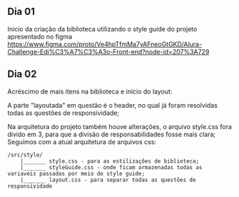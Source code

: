 ## Dia 01
Inicio da criação da biblioteca utilizando o style guide do projeto apresentado no figma
https://www.figma.com/proto/Ve4hpTfmMa7yAFneoGtGKD/Alura-Challenge-Edi%C3%A7%C3%A3o-Front-end?node-id=207%3A729

## Dia 02
Acréscimo de mais itens na biblioteca e início do layout:

A parte "layoutada" em questão é o header, no qual já foram resolvidas todas as questões de responsividade;

Na arquitetura do projeto também houve alterações, o arquivo style.css fora divido em 3, para que a divisão de responsabilidades fosse mais clara;
Seguimos com a atual arquitetura de arquivos css:

```
/src/style/
    |_______ style.css - para as estilizações de biblioteca;
    |_______ styleGuide.css - onde ficam armazenadas todas as variaveis passadas por meio do style guide;
    |_______ layout.css - para separar todas as questões de responsividade
```

